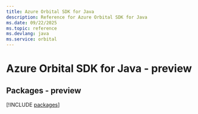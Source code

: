 ```yaml
---
title: Azure Orbital SDK for Java
description: Reference for Azure Orbital SDK for Java
ms.date: 09/22/2025
ms.topic: reference
ms.devlang: java
ms.service: orbital
---
```

# Azure Orbital SDK for Java - preview
## Packages - preview
[!INCLUDE [packages](orbital-index.md)]